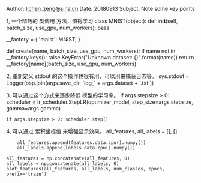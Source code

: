 Author: lichen_zeng@sina.cn
Date: 20180913
Subject: Note some key points


1, 一个精巧的 类调用 方法，值得学习
class MNIST(object):
    def __init__(self, batch_size, use_gpu, num_workers):
        pass

__factory = {
    'mnist': MNIST,
}

def create(name, batch_size, use_gpu, num_workers):
    if name not in __factory.keys():
        raise KeyError("Unknown dataset: {}".format(name))
    return __factory[name](batch_size, use_gpu, num_workers)


2, 重新定义 stdout 的这个操作也很有用，可以用来捕获日志等。
    sys.stdout = Logger(osp.join(args.save_dir, 'log_' + args.dataset + '.txt'))


3, 可以通过这个方式来逐步降低 模型的学习率。
    if args.stepsize > 0:
        scheduler = lr_scheduler.StepLR(optimizer_model, step_size=args.stepsize, gamma=args.gamma)

    if args.stepsize > 0: scheduler.step()


4, 可以通过 累积坐标值 来增强显示效果。
    all_features, all_labels = [], []

        all_features.append(features.data.cpu().numpy())
        all_labels.append(labels.data.cpu().numpy())

    all_features = np.concatenate(all_features, 0)
    all_labels = np.concatenate(all_labels, 0)
    plot_features(all_features, all_labels, num_classes, epoch, prefix='train')
